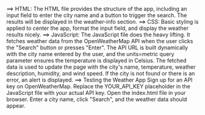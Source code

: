 ==> HTML:
The HTML file provides the structure of the app, including an input field to enter the city name and a button to trigger the search. The results will be displayed in the weather-info section.
==> CSS:
Basic styling is applied to center the app, format the input field, and display the weather results nicely.
==> JavaScript:
The JavaScript file does the heavy lifting. It fetches weather data from the OpenWeatherMap API when the user clicks the "Search" button or presses "Enter".
The API URL is built dynamically with the city name entered by the user, and the units=metric query parameter ensures the temperature is displayed in Celsius.
The fetched data is used to update the page with the city's name, temperature, weather description, humidity, and wind speed.
If the city is not found or there is an error, an alert is displayed.
==>  Testing the Weather App
Sign up for an API key on OpenWeatherMap.
Replace the YOUR_API_KEY placeholder in the JavaScript file with your actual API key.
Open the index.html file in your browser.
Enter a city name, click "Search", and the weather data should appear.
